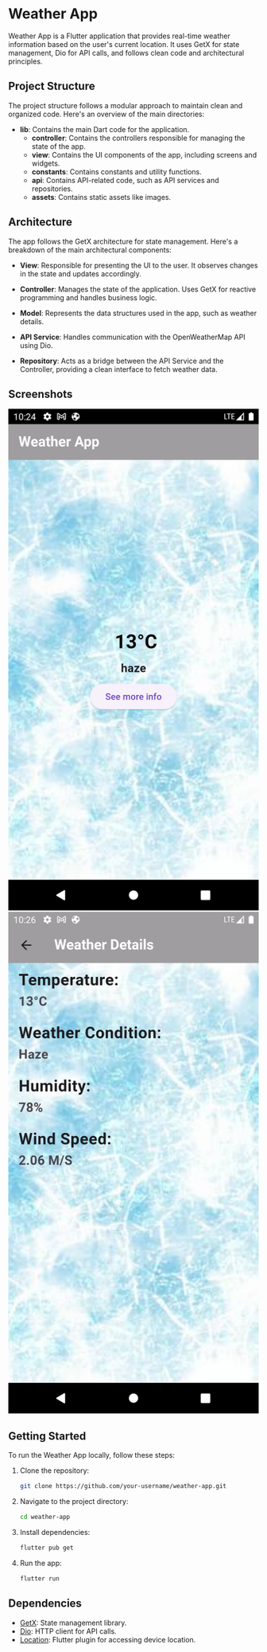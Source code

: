 
# Weather App

Weather App is a Flutter application that provides real-time weather information based on the user's current location. It uses GetX for state management, Dio for API calls, and follows clean code and architectural principles.

## Project Structure

The project structure follows a modular approach to maintain clean and organized code. Here's an overview of the main directories:

- **lib**: Contains the main Dart code for the application.
  - **controller**: Contains the controllers responsible for managing the state of the app.
  - **view**: Contains the UI components of the app, including screens and widgets.
  - **constants**: Contains constants and utility functions.
  - **api**: Contains API-related code, such as API services and repositories.
  - **assets**: Contains static assets like images.

## Architecture

The app follows the GetX architecture for state management. Here's a breakdown of the main architectural components:

- **View**: Responsible for presenting the UI to the user. It observes changes in the state and updates accordingly.

- **Controller**: Manages the state of the application. Uses GetX for reactive programming and handles business logic.

- **Model**: Represents the data structures used in the app, such as weather details.

- **API Service**: Handles communication with the OpenWeatherMap API using Dio.

- **Repository**: Acts as a bridge between the API Service and the Controller, providing a clean interface to fetch weather data.

## Screenshots
![Screenshot 2](screenshots/home_screen.png)
![Screenshot 1](screenshots/details_screen.png)


## Getting Started

To run the Weather App locally, follow these steps:

1. Clone the repository:

   ```bash
   git clone https://github.com/your-username/weather-app.git
   ```

2. Navigate to the project directory:

   ```bash
   cd weather-app
   ```

3. Install dependencies:

   ```bash
   flutter pub get
   ```

4. Run the app:

   ```bash
   flutter run
   ```

## Dependencies

- [GetX](https://pub.dev/packages/get): State management library.
- [Dio](https://pub.dev/packages/dio): HTTP client for API calls.
- [Location](https://pub.dev/packages/location): Flutter plugin for accessing device location.
